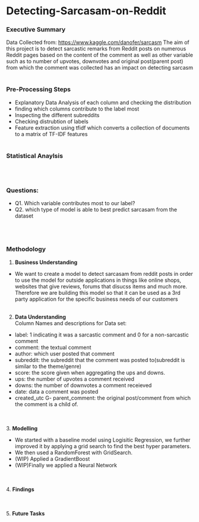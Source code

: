 # Detecting-Sarcasam-on-Reddit
### Executive Summary
Data Collected from: https://www.kaggle.com/danofer/sarcasm
The aim of this project is to detect sarcastic remarks from Reddit posts on numerous Reddit pages based on the content of the comment as well as other variable such as to number of upvotes, downvotes and original post(parent post) from which the comment was collected has an impact on detecting sarcasm 
<br><br>

### Pre-Processing Steps
- Explanatory Data Analysis of each column and checking the distribution
- finding which columns contribute to the label most
- Inspecting the different subreddits
- Checking distrubtion of labels 
- Feature extraction using tfidf which converts a collection of documents to a matrix of TF-IDF features
<br><br>
### Statistical Anaylsis

<br><br>
### Questions:
- Q1. Which variable contributes most to our label?
- Q2. which type of model is able to best predict sarcasam from the dataset

<br><br>
### Methodology
1. **Business Understanding** 
- We want to create a model to detect sarcasam from reddit posts in order to use the model for outside applications in things like online shops, websites that give reviews, forums that disucss items and much more. Therefore we are building this model so that it can be used as a 3rd party application for the specific business needs of our customers
<br> <br>
2. **Data Understanding**  
Column Names and descriptions for Data set:
- label: 1 indicating it was a sarcastic comment and 0 for a non-sarcastic comment
- comment: the textual comment
- author: which user posted that comment
- subreddit: the subreddit that the comment was posted to(subreddit is similar to the theme/genre)
- score: the score given when aggregating the ups and downs.
- ups: the number of upvotes a comment received
- downs: the number of downvotes a comment receieved
- date: data a comment was posted
- created_utc
G- parent_comment: the original post/comment from which the comment is a child of.

<br><br>
3. **Modelling**
- We started with a baseline model using Logisitic Regression, we further improved it by applying a grid search to find the best hyper parameters. 
- We then used a RandomForest with GridSearch. 
- (WIP) Applied a GradientBoost 
- (WIP)Finally we applied a Neural Network 

<br><br>
4. **Findings**

<br><br>
5.  **Future Tasks**



